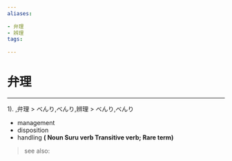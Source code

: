 ```yaml
---
aliases:
    
- 弁理
- 辨理
tags:
    
---
```


# 弁理
---
1).
,弁理 > べんり,べんり,辨理 > べんり,べんり

- management
- disposition
- handling
**( Noun Suru verb Transitive verb; Rare term)**
> see also: 
            